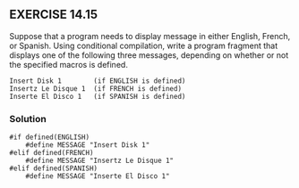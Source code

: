 ## EXERCISE 14.15
Suppose that a program needs to display message in either English, French, or Spanish.
Using conditional compilation, write a program fragment that displays one of the following three messages, depending on whether or not the specified macros is defined.
```
Insert Disk 1        (if ENGLISH is defined)
Insertz Le Disque 1  (if FRENCH is defined)
Inserte El Disco 1   (if SPANISH is defined)
```

### Solution
```
#if defined(ENGLISH)
    #define MESSAGE "Insert Disk 1" 
#elif defined(FRENCH)
    #define MESSAGE "Insertz Le Disque 1"
#elif defined(SPANISH)
    #define MESSAGE "Inserte El Disco 1"
```
